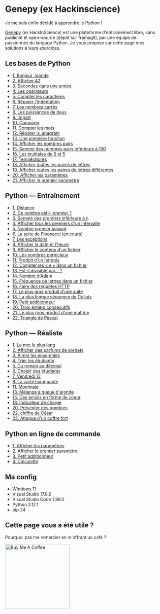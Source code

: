 # Genepy (ex Hackinscience)

Je me suis enfin décidé à apprendre le Python !

[Genepy](https://genepy.org/) (ex HackInScience) est une plateforme d'entrainement libre, sans publicité et open-source (dépôt sur framagit), par une équipe de passionnés du langage Python. Je vous propose sur cette page mes solutions à leurs exercices.

## Les bases de Python

* [1. Bonjour, monde](https://github.com/AlexisAmand/python/blob/master/Genepy/Bases/exercice-01.py)
* [2. Afficher 42](https://github.com/AlexisAmand/python/blob/master/Genepy/Bases/exercice-02.py)
* [3. Secondes dans une année](https://github.com/AlexisAmand/python/blob/master/Genepy/Bases/exercice-03.py)
* [4. Les opérateurs](https://github.com/AlexisAmand/python/blob/master/Genepy/Bases/exercice-04.py)
* [5. Compter les caractères](https://github.com/AlexisAmand/python/blob/master/Genepy/Bases/exercice-05.py)
* [6. Réparer l'indentation](https://github.com/AlexisAmand/python/blob/master/Genepy/Bases/exercice-06.py)
* [7. Les nombres carrés](https://github.com/AlexisAmand/python/blob/master/Genepy/Bases/exercice-07.py)
* [8. Les puissances de deux](https://github.com/AlexisAmand/python/blob/master/Genepy/Bases/exercice-08.py)
* [9. Import](https://github.com/AlexisAmand/python/blob/master/Genepy/Bases/exercice-09.py)
* [10. Comparer](https://github.com/AlexisAmand/python/blob/master/Genepy/Bases/exercice-10.py)
* [11. Compter les mots](https://github.com/AlexisAmand/python/blob/master/Genepy/Bases/exercice-11.py)
* [12. Réparer is_anagram](https://github.com/AlexisAmand/python/blob/master/Genepy/Bases/exercice-12.py)
* [13. Une première fonction](https://github.com/AlexisAmand/python/blob/master/Genepy/Bases/exercice-13.py)
* [14. Afficher les nombres pairs](https://github.com/AlexisAmand/python/blob/master/Genepy/Bases/exercice-14.py)
* [15. Somme des nombres pairs inférieurs à 100](https://github.com/AlexisAmand/python/blob/master/Genepy/Bases/exercice-15.py)
* [16. Les multiples de 3 et 5](https://github.com/AlexisAmand/python/blob/master/Genepy/Bases/exercice-16.py)
* [17. Températures](https://github.com/AlexisAmand/python/blob/master/Genepy/Bases/exercice-17.py)
* [18. Afficher toutes les paires de lettres](https://github.com/AlexisAmand/python/blob/master/Genepy/Bases/exercice-18.py)
* [19. Afficher toutes les paires de lettres différentes](https://github.com/AlexisAmand/python/blob/master/Genepy/Bases/exercice-19.py)
* [20. Afficher les paramètres](https://github.com/AlexisAmand/python/blob/master/Genepy/Commande/exercice-20.py)
* [21. Afficher le premier paramètre](https://github.com/AlexisAmand/python/blob/master/Genepy/Commande/exercice-21.py)

## Python — Entraînement

* [1. Distance](https://github.com/AlexisAmand/python/blob/master/Genepy/Entrainement/exercice-E01.py)
* [2. Ce nombre est-il premier ?](https://github.com/AlexisAmand/python/blob/master/Genepy/Entrainement/exercice-E02.py)
* [3. Somme des premiers inférieurs à n](https://github.com/AlexisAmand/python/blob/master/Genepy/Entrainement/exercice-E03.py)
* [4. Afficher tous les premiers d'un intervalle](https://github.com/AlexisAmand/python/blob/master/Genepy/Entrainement/exercice-E04.py)
* [5. Nombre premier suivant](https://github.com/AlexisAmand/python/blob/master/Genepy/Entrainement/exercice-E05.py)
* [6. La suite de Fibonacci](https://github.com/AlexisAmand/python/blob/master/Genepy/Entrainement/exercice-E06.py) (en cours)
* [7. Les exceptions](https://github.com/AlexisAmand/python/blob/master/Genepy/Entrainement/exercice-E07.py)
* [8. Afficher la date et l'heure](https://github.com/AlexisAmand/python/blob/master/Genepy/Entrainement/exercice-E08.py)
* [9. Afficher le contenu d'un fichier](https://github.com/AlexisAmand/python/blob/master/Genepy/Entrainement/exercice-E09.py)
* [10. Les nombres pernicieux](https://github.com/AlexisAmand/python/blob/master/Genepy/Entrainement/exercice-E10.py)
* [11. Produit d'un itérable](https://github.com/AlexisAmand/python/blob/master/Genepy/Entrainement/exercice-E11.py)
* [12. Compter les « e » dans un fichier](https://github.com/AlexisAmand/python/blob/master/Genepy/Entrainement/exercice-E12.py)
* [13. Est-il divisible par… ?](https://github.com/AlexisAmand/python/blob/master/Genepy/Entrainement/exercice-E13.py)
* [14. Nombre d'Adam](https://github.com/AlexisAmand/python/blob/master/Genepy/Entrainement/exercice-E14.py)
* [15. Fréquence de lettres dans un fichier](https://github.com/AlexisAmand/python/blob/master/Genepy/Entrainement/exercice-E15.py)
* [16. Faire des requêtes HTTP](https://github.com/AlexisAmand/python/blob/master/Genepy/Entrainement/exercice-E16.py)
* [17. Le plus gros produit d'une suite](https://github.com/AlexisAmand/python/blob/master/Genepy/Entrainement/exercice-E17.py)
* [18. La plus longue séquence de Collatz](https://github.com/AlexisAmand/python/blob/master/Genepy/Entrainement/exercice-E18.py)
* [19. Petit additionneur](https://github.com/AlexisAmand/python/blob/master/Genepy/Entrainement/exercice-E19.py)
* [20. Trois entiers consécutifs](https://github.com/AlexisAmand/python/blob/master/Genepy/Entrainement/exercice-E20.py)
* [21. Le plus gros produit d'une matrice](https://github.com/AlexisAmand/python/blob/master/Genepy/Entrainement/exercice-E21.py)
* [22. Triangle de Pascal](https://github.com/AlexisAmand/python/blob/master/Genepy/Entrainement/exercice-21.py)

## Python — Réaliste

* [1. Le mot le plus long](https://github.com/AlexisAmand/python/blob/master/Genepy/Realiste/exercice-01.py)
* [2. Afficher des parfums de sorbets](https://github.com/AlexisAmand/python/blob/master/Genepy/Realiste/exercice-02.py)
* [3. Aimer les ensembles](https://github.com/AlexisAmand/python/blob/master/Genepy/Realiste/exercice-03.py)
* [4. Trier les étudiants](https://github.com/AlexisAmand/python/blob/master/Genepy/Realiste/exercice-04.py)
* [5. Du romain au décimal](https://github.com/AlexisAmand/python/blob/master/Genepy/Realiste/exercice-05.py)
* [6. Choisir des étudiants](https://github.com/AlexisAmand/python/blob/master/Genepy/Realiste/exercice-06.py)
* [7. Vendredi 13](https://github.com/AlexisAmand/python/blob/master/Genepy/Realiste/exercice-07.py)
* [8. La carte manquante](https://github.com/AlexisAmand/python/blob/master/Genepy/Realiste/exercice-08.py)
* [11. Monnnaie](https://github.com/AlexisAmand/python/blob/master/Genepy/Realiste/exercice-11.py)
* [13. Mélange à queue d'aronde](https://github.com/AlexisAmand/python/blob/master/Genepy/Realiste/exercice-13.py)
* [14. Des emojis en forme de coeur](https://github.com/AlexisAmand/python/blob/master/Genepy/Realiste/exercice-14.py)
* [18. Indicateur de charge](https://github.com/AlexisAmand/python/blob/master/Genepy/Realiste/exercice-18.py)
* [20. Présenter des nombres](https://github.com/AlexisAmand/python/blob/master/Genepy/Realiste/exercice-20.py)
* [22. chiffre de César](https://github.com/AlexisAmand/python/blob/master/Genepy/Realiste/exercice-22.py)
* [23. Attaque d'un coffre fort](https://github.com/AlexisAmand/python/blob/master/Genepy/Realiste/exercice-23.py)

## Python en ligne de commande

* [1. Afficher les paramètres](https://github.com/AlexisAmand/python/blob/master/Genepy/Commande/exercice-20.py)
* [2. Afficher le premier paramètre](https://github.com/AlexisAmand/python/blob/master/Genepy/Commande/exercice-21.py)
* [3. Petit additionneur](https://github.com/AlexisAmand/python/blob/master/Genepy/Entrainement/exercice-E19.py)
* [4. Calculette](https://github.com/AlexisAmand/python/blob/master/Genepy/Commande/exercice-03.py)

##  Ma config

* Windows 11
* Visual Studio 17.8.6   
* Visual Studio Code 1.99.0
* Python 3.12.1
* pip 24

## Cette page vous a été utile ?

Pourquoi pas me remercier en m'offrant un café ?

<a href="https://www.buymeacoffee.com/alexisamand" target="_blank"><img src="https://cdn.buymeacoffee.com/buttons/v2/default-blue.png" alt="Buy Me A Coffee" width="210" ></a>





